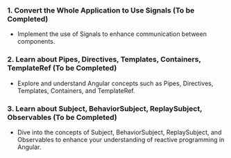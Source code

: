 ### 1. Convert the Whole Application to Use Signals (To be Completed)

- Implement the use of Signals to enhance communication between components.

### 2. Learn about Pipes, Directives, Templates, Containers, TemplateRef (To be Completed)

- Explore and understand Angular concepts such as Pipes, Directives, Templates, Containers, and TemplateRef.

### 3. Learn about Subject, BehaviorSubject, ReplaySubject, Observables (To be Completed)

- Dive into the concepts of Subject, BehaviorSubject, ReplaySubject, and Observables to enhance your understanding of reactive programming in Angular.
